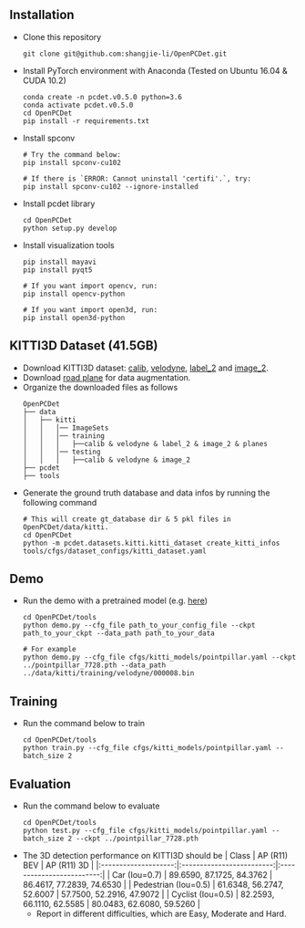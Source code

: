 ## Installation
 - Clone this repository
   ```
   git clone git@github.com:shangjie-li/OpenPCDet.git
   ```
 - Install PyTorch environment with Anaconda (Tested on Ubuntu 16.04 & CUDA 10.2)
   ```
   conda create -n pcdet.v0.5.0 python=3.6
   conda activate pcdet.v0.5.0
   cd OpenPCDet
   pip install -r requirements.txt
   ```
 - Install spconv
   ```
   # Try the command below:
   pip install spconv-cu102
   
   # If there is `ERROR: Cannot uninstall 'certifi'.`, try:
   pip install spconv-cu102 --ignore-installed
   ```
 - Install pcdet library
   ```
   cd OpenPCDet
   python setup.py develop
   ```
 - Install visualization tools
   ```
   pip install mayavi
   pip install pyqt5
   
   # If you want import opencv, run:
   pip install opencv-python
   
   # If you want import open3d, run:
   pip install open3d-python
   ```

## KITTI3D Dataset (41.5GB)
 - Download KITTI3D dataset: [calib](https://s3.eu-central-1.amazonaws.com/avg-kitti/data_object_calib.zip), [velodyne](https://s3.eu-central-1.amazonaws.com/avg-kitti/data_object_velodyne.zip), [label_2](https://s3.eu-central-1.amazonaws.com/avg-kitti/data_object_label_2.zip) and [image_2](https://s3.eu-central-1.amazonaws.com/avg-kitti/data_object_image_2.zip).
 - Download [road plane](https://drive.google.com/file/d/1d5mq0RXRnvHPVeKx6Q612z0YRO1t2wAp/view?usp=sharing) for data augmentation.
 - Organize the downloaded files as follows
   ```
   OpenPCDet
   ├── data
   │   ├── kitti
   │   │   │── ImageSets
   │   │   │── training
   │   │   │   ├──calib & velodyne & label_2 & image_2 & planes
   │   │   │── testing
   │   │   │   ├──calib & velodyne & image_2
   ├── pcdet
   ├── tools
   ```
 - Generate the ground truth database and data infos by running the following command
   ```
   # This will create gt_database dir & 5 pkl files in OpenPCDet/data/kitti.
   cd OpenPCDet
   python -m pcdet.datasets.kitti.kitti_dataset create_kitti_infos tools/cfgs/dataset_configs/kitti_dataset.yaml
   ```

## Demo
 - Run the demo with a pretrained model (e.g. [here](https://drive.google.com/file/d/1wMxWTpU1qUoY3DsCH31WJmvJxcjFXKlm/view?usp=sharing))
   ```
   cd OpenPCDet/tools
   python demo.py --cfg_file path_to_your_config_file --ckpt path_to_your_ckpt --data_path path_to_your_data
   
   # For example
   python demo.py --cfg_file cfgs/kitti_models/pointpillar.yaml --ckpt ../pointpillar_7728.pth --data_path ../data/kitti/training/velodyne/000008.bin
   ```

## Training
 - Run the command below to train
   ```
   cd OpenPCDet/tools
   python train.py --cfg_file cfgs/kitti_models/pointpillar.yaml --batch_size 2
   ```

## Evaluation
 - Run the command below to evaluate
   ```
   cd OpenPCDet/tools
   python test.py --cfg_file cfgs/kitti_models/pointpillar.yaml --batch_size 2 --ckpt ../pointpillar_7728.pth
   ```
 - The 3D detection performance on KITTI3D should be
   | Class                | AP (R11) BEV              | AP (R11) 3D               |
   |:--------------------:|:-------------------------:|:-------------------------:|
   | Car (Iou=0.7)        | 89.6590, 87.1725, 84.3762 | 86.4617, 77.2839, 74.6530 |
   | Pedestrian (Iou=0.5) | 61.6348, 56.2747, 52.6007 | 57.7500, 52.2916, 47.9072 |
   | Cyclist (Iou=0.5)    | 82.2593, 66.1110, 62.5585 | 80.0483, 62.6080, 59.5260 |
    * Report in different difficulties, which are Easy, Moderate and Hard.
